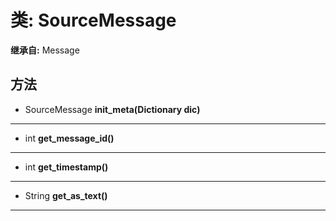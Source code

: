 # 类: SourceMessage  
  
**继承自:** Message  
  
## 方法 
  
- SourceMessage **init_meta(Dictionary dic)**  
  
---  
  
- int **get_message_id()**  
  
---  
  
- int **get_timestamp()**  
  
---  
  
- String **get_as_text()**  
  
---  
  

